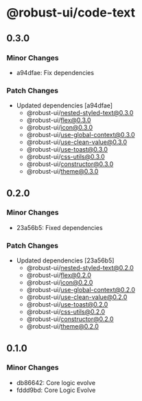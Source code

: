 # @robust-ui/code-text

## 0.3.0

### Minor Changes

- a94dfae: Fix dependencies

### Patch Changes

- Updated dependencies [a94dfae]
  - @robust-ui/nested-styled-text@0.3.0
  - @robust-ui/flex@0.3.0
  - @robust-ui/icon@0.3.0
  - @robust-ui/use-global-context@0.3.0
  - @robust-ui/use-clean-value@0.3.0
  - @robust-ui/use-toast@0.3.0
  - @robust-ui/css-utils@0.3.0
  - @robust-ui/constructor@0.3.0
  - @robust-ui/theme@0.3.0

## 0.2.0

### Minor Changes

- 23a56b5: Fixed dependencies

### Patch Changes

- Updated dependencies [23a56b5]
  - @robust-ui/nested-styled-text@0.2.0
  - @robust-ui/flex@0.2.0
  - @robust-ui/icon@0.2.0
  - @robust-ui/use-global-context@0.2.0
  - @robust-ui/use-clean-value@0.2.0
  - @robust-ui/use-toast@0.2.0
  - @robust-ui/css-utils@0.2.0
  - @robust-ui/constructor@0.2.0
  - @robust-ui/theme@0.2.0

## 0.1.0

### Minor Changes

- db86642: Core logic evolve
- fddd9bd: Core Logic Evolve
